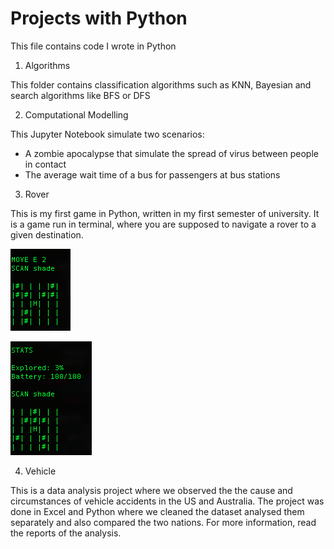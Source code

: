 # Projects with Python

This file contains code I wrote in Python

1. Algorithms

This folder contains classification algorithms such as KNN, Bayesian and search algorithms like BFS or DFS

2. Computational Modelling

This Jupyter Notebook simulate two scenarios:

* A zombie apocalypse that simulate the spread of virus between people in contact
* The average wait time of a bus for passengers at bus stations

3. Rover

This is my first game in Python, written in my first semester of university. It is a game run in terminal, where you are supposed to navigate a rover to a given destination.

![Rover 1](Rover/game1.png)

![Rover 2](Rover/game2.png)

4. Vehicle

This is a data analysis project where we observed the the cause and circumstances of vehicle accidents in the US and Australia. The project was done in Excel and Python where we cleaned the dataset analysed them separately and also compared the two nations. For more information, read the reports of the analysis.